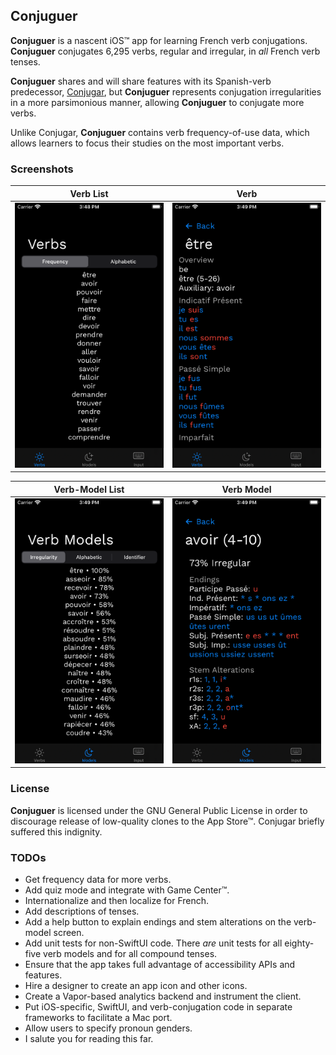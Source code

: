 ## Conjuguer

**Conjuguer** is a nascent iOS™ app for learning French verb conjugations. **Conjuguer** conjugates 6,295 verbs, regular and irregular, in _all_ French verb tenses.

**Conjuguer** shares and will share features with its Spanish-verb predecessor, [Conjugar](https://itunes.apple.com/us/app/conjugar/id1236500467?mt=8), but **Conjuguer** represents conjugation irregularities in a more parsimonious manner, allowing **Conjuguer** to conjugate more verbs.

Unlike Conjugar, **Conjuguer** contains verb frequency-of-use data, which allows learners to focus their studies on the most important verbs.

### Screenshots

| Verb List | Verb |
| --- | --- |
| ![](Images/verbs.png) | ![](Images/verb.png) |

| Verb-Model List | Verb Model |
| --- | --- |
| ![](Images/models.png) | ![](Images/model.png) |

### License

**Conjuguer** is licensed under the GNU General Public License in order to discourage release of low-quality clones to the App Store™. Conjugar briefly suffered this indignity.

### TODOs

* Get frequency data for more verbs.
* Add quiz mode and integrate with Game Center™.
* Internationalize and then localize for French.
* Add descriptions of tenses.
* Add a help button to explain endings and stem alterations on the verb-model screen.
* Add unit tests for non-SwiftUI code. There _are_ unit tests for all eighty-five verb models and for all compound tenses.
* Ensure that the app takes full advantage of accessibility APIs and features.
* Hire a designer to create an app icon and other icons.
* Create a Vapor-based analytics backend and instrument the client.
* Put iOS-specific, SwiftUI, and verb-conjugation code in separate frameworks to facilitate a Mac port.
* Allow users to specify pronoun genders.
* I salute you for reading this far.

